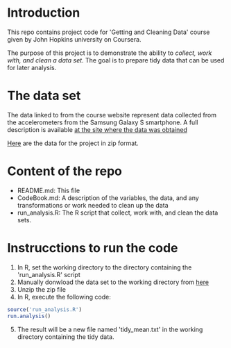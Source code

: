 Introduction
===========

This repo contains project code for 'Getting and Cleaning Data' course given by John Hopkins university on Coursera.

The purpose of this project is to demonstrate the ability to *collect, work with, and clean a data set*. The goal is to prepare tidy data that can be used for later analysis. 

The data set
==============
The data linked to from the course website represent data collected from the accelerometers from the Samsung Galaxy S smartphone. A full description is available [at the site where the data was obtained](http://archive.ics.uci.edu/ml/datasets/Human+Activity+Recognition+Using+Smartphones)

[Here](https://d396qusza40orc.cloudfront.net/getdata%2Fprojectfiles%2FUCI%20HAR%20Dataset.zip) are the data for the project in zip format.

Content of the repo
===============

* README.md: This file
* CodeBook.md:  A description of the variables, the data, and any transformations or work needed to clean up the data
* run_analysis.R: The R script that collect, work with, and clean the data sets.

Instrucctions to run the code
============================

1. In R, set the working directory to the directory containing the 'run_analysis.R' script
2. Manually donwload the data set to the working directory from [here](https://d396qusza40orc.cloudfront.net/getdata%2Fprojectfiles%2FUCI%20HAR%20Dataset.zip)
3. Unzip the zip file
4. In R, execute the following code:
```r
source('run_analysis.R')
run.analysis() 
```
5. The result will be a new file named 'tidy_mean.txt' in the working directory containing the tidy data.

